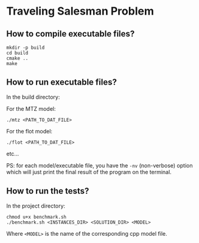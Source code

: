 # Traveling Salesman Problem

## How to compile executable files?

```shell
mkdir -p build
cd build
cmake ..
make
```

## How to run executable files?

In the build directory:

For the MTZ model:

```shell
./mtz <PATH_TO_DAT_FILE>
```

For the flot model:

```shell
./flot <PATH_TO_DAT_FILE>
```

etc...

PS: for each model/executable file, you have the `-nv` (non-verbose) option which will just print the final result of the program on the terminal.

## How to run the tests?

In the project directory:

```shell
chmod u+x benchmark.sh
./benchmark.sh <INSTANCES_DIR> <SOLUTION_DIR> <MODEL>
```

Where `<MODEL>` is the name of the corresponding cpp model file.
